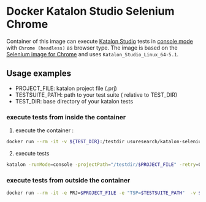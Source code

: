 # Docker Katalon Studio Selenium Chrome

Container of this image can execute [Katalon Studio](https://www.katalon.com/) tests in [console mode](https://docs.katalon.com/display/KD/Console+Mode+Execution) with `Chrome (headless)` as browser type. 
The image is based on the [Selenium image for Chrome](https://github.com/SeleniumHQ/docker-selenium/tree/master/NodeChrome) and uses `Katalon_Studio_Linux_64-5.1`. 

## Usage examples

- PROJECT_FILE: katalon project file (.prj)
- TESTSUITE_PATH: path to your test suite ( relative to TEST_DIR)
- TEST_DIR: base directory of your katalon tests

### execute tests from inside the container

1. execute the container :

```bash
docker run --rm -it -v ${TEST_DIR}:/testdir usuresearch/katalon-selenium-chrome bash
```

2. execute tests

```bash
katalon -runMode=console -projectPath="/testdir/$PROJECT_FILE" -retry=0 -testSuitePath="$TESTSUITE_PATH" -browserType="Chrome (headless)" --remoteWebDriverType=Selenium
```

### execute tests from outside the container

```bash
docker run --rm -it -e PRJ=$PROJECT_FILE -e "TSP=$TESTSUITE_PATH"  -v $TEST_DIR:/testdir usuresearch/katalon-selenium-chrome bash -c '/start_xvfb.sh && katalon -runMode=console -projectPath="/testdir/$PRJ" -retry=0 -testSuitePath="$TSP" -browserType="Chrome (headless)" --remoteWebDriverType=Selenium'
```
